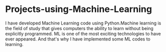 # Projects-using-Machine-Learning

I have developed Machine Learning code using Python.Machine learning is the field of study that gives computers the ability to learn without being explicitly programmed.
ML is one of the most exciting technologies to have ever appeared.
And that's why I have implemented some ML codes to learning.
